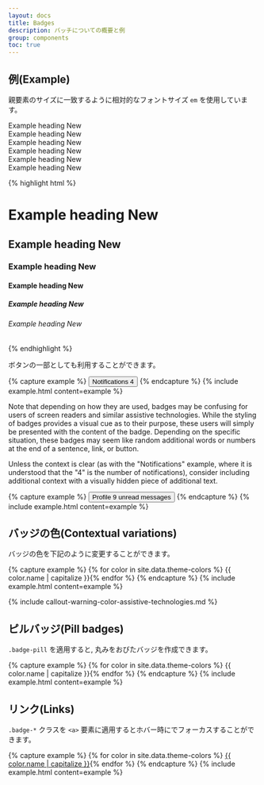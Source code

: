 ```yaml
---
layout: docs
title: Badges
description: バッチについての概要と例
group: components
toc: true
--- 
```

<!-- 
---
layout: docs
title: Badges
description: Documentation and examples for badges, our small count and labeling component.
group: components
toc: true
--- 
-->

## 例(Example)
親要素のサイズに一致するように相対的なフォントサイズ `em` を使用しています。

<!--
## Example

Badges scale to match the size of the immediate parent element by using relative font sizing and `em` units.
-->
<div class="bd-example">
<div class="h1">Example heading <span class="badge badge-secondary">New</span></div>
<div class="h2">Example heading <span class="badge badge-secondary">New</span></div>
<div class="h3">Example heading <span class="badge badge-secondary">New</span></div>
<div class="h4">Example heading <span class="badge badge-secondary">New</span></div>
<div class="h5">Example heading <span class="badge badge-secondary">New</span></div>
<div class="h6">Example heading <span class="badge badge-secondary">New</span></div>
</div>

{% highlight html %}
<h1>Example heading <span class="badge badge-secondary">New</span></h1>
<h2>Example heading <span class="badge badge-secondary">New</span></h2>
<h3>Example heading <span class="badge badge-secondary">New</span></h3>
<h4>Example heading <span class="badge badge-secondary">New</span></h4>
<h5>Example heading <span class="badge badge-secondary">New</span></h5>
<h6>Example heading <span class="badge badge-secondary">New</span></h6>
{% endhighlight %}

<!--
Badges can be used as part of links or buttons to provide a counter.
-->
ボタンの一部としても利用することができます。

{% capture example %}
<button type="button" class="btn btn-primary">
  Notifications <span class="badge badge-light">4</span>
</button>
{% endcapture %}
{% include example.html content=example %}

Note that depending on how they are used, badges may be confusing for users of screen readers and similar assistive technologies. While the styling of badges provides a visual cue as to their purpose, these users will simply be presented with the content of the badge. Depending on the specific situation, these badges may seem like random additional words or numbers at the end of a sentence, link, or button.

Unless the context is clear (as with the "Notifications" example, where it is understood that the "4" is the number of notifications), consider including additional context with a visually hidden piece of additional text.



{% capture example %}
<button type="button" class="btn btn-primary">
  Profile <span class="badge badge-light">9</span>
  <span class="sr-only">unread messages</span>
</button>
{% endcapture %}
{% include example.html content=example %}

<!--
## Contextual variations

Add any of the below mentioned modifier classes to change the appearance of a badge.
-->

## バッジの色(Contextual variations)
バッジの色を下記のように変更することができます。

{% capture example %}
{% for color in site.data.theme-colors %}
<span class="badge badge-{{ color.name }}">{{ color.name | capitalize }}</span>{% endfor %}
{% endcapture %}
{% include example.html content=example %}

{% include callout-warning-color-assistive-technologies.md %}

<!--
## Pill badges

Use the `.badge-pill` modifier class to make badges more rounded (with a larger `border-radius` and additional horizontal `padding`). Useful if you miss the badges from v3.
-->
## ピルバッジ(Pill badges)
`.badge-pill` を適用すると, 丸みをおびたバッジを作成できます。

{% capture example %}
{% for color in site.data.theme-colors %}
<span class="badge badge-pill badge-{{ color.name }}">{{ color.name | capitalize }}</span>{% endfor %}
{% endcapture %}
{% include example.html content=example %}

<!--
## Links

Using the contextual `.badge-*` classes on an `<a>` element quickly provide _actionable_ badges with hover and focus states.
-->

## リンク(Links)
`.badge-*` クラスを `<a>` 要素に適用するとホバー時にでフォーカスすることができます。

{% capture example %}
{% for color in site.data.theme-colors %}
<a href="#" class="badge badge-{{ color.name }}">{{ color.name | capitalize }}</a>{% endfor %}
{% endcapture %}
{% include example.html content=example %}
